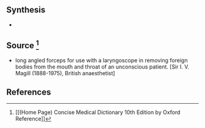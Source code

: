 ## Synthesis
- 
## Source [^1]
- long angled forceps for use with a laryngoscope in removing foreign bodies from the mouth and throat of an unconscious patient. \[Sir I. V. Magill (1888-1975), British anaesthetist]
## References

[^1]: [[(Home Page) Concise Medical Dictionary 10th Edition by Oxford Reference]]